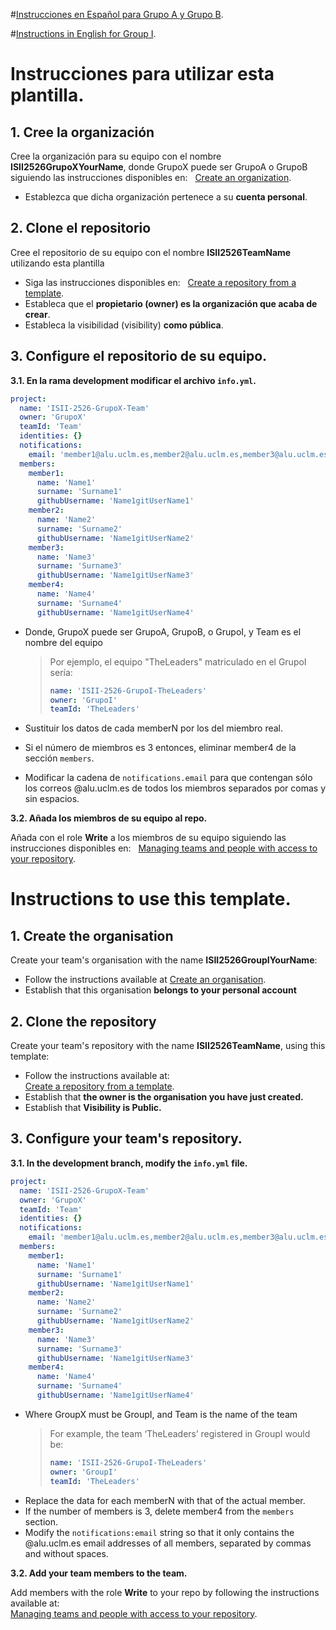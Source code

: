 #[Instrucciones en Español para Grupo A y Grupo B](#instrucciones-para-utilizar-esta-plantilla).

#[Instructions in English for Group I](#instructions-to-use-this-template).

# Instrucciones para utilizar esta plantilla.

## 1. Cree la organización 

Cree la organización para su equipo con el nombre **ISII2526GrupoXYourName**, donde GrupoX puede ser GrupoA o GrupoB siguiendo las instrucciones disponibles en:  
[Create an organization](https://docs.github.com/en/organizations/collaborating-with-groups-in-organizations/creating-a-new-organization-from-scratch).
- Establezca que dicha organización pertenece a su **cuenta personal**. 

## 2. Clone el repositorio

Cree el repositorio de su equipo con el nombre **ISII2526TeamName** utilizando esta plantilla
- Siga las instrucciones disponibles en:  
[Create a repository from a template](https://docs.github.com/es/repositories/creating-and-managing-repositories/creating-a-repository-from-a-template#creating-a-repository-from-a-template).
- Estableca que el **propietario (owner) es la organización que acaba de crear**.
- Estableca la visibilidad (visibility) **como pública**.

## 3. Configure el repositorio de su equipo.

**3.1. En la rama development modificar el archivo `info.yml`.**

```yaml
project:
  name: 'ISII-2526-GrupoX-Team'
  owner: 'GrupoX'
  teamId: 'Team'
  identities: {}
  notifications:
    email: 'member1@alu.uclm.es,member2@alu.uclm.es,member3@alu.uclm.es,member4@alu.uclm.es'
  members:
    member1:
      name: 'Name1'
      surname: 'Surname1' 
      githubUsername: 'Name1gitUserName1'
    member2:
      name: 'Name2'
      surname: 'Surname2' 
      githubUsername: 'Name1gitUserName2'
    member3:
      name: 'Name3'
      surname: 'Surname3' 
      githubUsername: 'Name1gitUserName3'
    member4:
      name: 'Name4'
      surname: 'Surname4' 
      githubUsername: 'Name1gitUserName4'
```

- Donde, GrupoX puede ser GrupoA, GrupoB, o GrupoI, y Team es el nombre del equipo
    > Por ejemplo, el equipo "TheLeaders" matriculado en el GrupoI sería:
    >```yaml
    >name: 'ISII-2526-GrupoI-TheLeaders'
    >owner: 'GrupoI'
    >teamId: 'TheLeaders'
    >```

- Sustituir los datos de cada memberN por los del miembro real.
- Si el número de miembros es 3 entonces, eliminar member4 de la sección `members`.
- Modificar la cadena de `notifications.email` para que contengan sólo los correos @alu.uclm.es de todos los miembros separados por comas y sin espacios.

**3.2. Añada los miembros de su equipo al repo.**

Añada con el role **Write**  a los miembros de su equipo siguiendo las instrucciones disponibles en:  
[Managing teams and people with access to your repository](https://docs.github.com/en/repositories/managing-your-repositorys-settings-and-features/managing-repository-settings/managing-teams-and-people-with-access-to-your-repository).



# Instructions to use this template.

## 1. Create the organisation

Create your team's organisation with the name **ISII2526GroupIYourName**:
- Follow the instructions available at 
[Create an organisation](https://docs.github.com/en/organizations/collaborating-with-groups-in-organizations/creating-a-new-organization-from-scratch).
- Establish that this organisation **belongs to your personal account**


## 2. Clone the repository

Create your team's repository with the name **ISII2526TeamName**, using this template:
- Follow the instructions available at:  
[Create a repository from a template](https://docs.github.com/es/repositories/creating-and-managing-repositories/creating-a-repository-from-a-template#creating-a-repository-from-a-template).
- Establish that **the owner is the organisation you have just created.**
- Establish that **Visibility is Public.**


## 3. Configure your team's repository.

**3.1. In the development branch, modify the `info.yml` file.**

```yaml
project:
  name: 'ISII-2526-GrupoX-Team'
  owner: 'GrupoX'
  teamId: 'Team'
  identities: {}
  notifications:
    email: 'member1@alu.uclm.es,member2@alu.uclm.es,member3@alu.uclm.es,member4@alu.uclm.es'
  members:
    member1:
      name: 'Name1'
      surname: 'Surname1' 
      githubUsername: 'Name1gitUserName1'
    member2:
      name: 'Name2'
      surname: 'Surname2' 
      githubUsername: 'Name1gitUserName2'
    member3:
      name: 'Name3'
      surname: 'Surname3' 
      githubUsername: 'Name1gitUserName3'
    member4:
      name: 'Name4'
      surname: 'Surname4' 
      githubUsername: 'Name1gitUserName4'
```

- Where GroupX must be GroupI, and Team is the name of the team
    > For example, the team ‘TheLeaders’ registered in GroupI would be:
    >```yaml
    >name: 'ISII-2526-GrupoI-TheLeaders'
    >owner: 'GroupI'
    >teamId: 'TheLeaders'
    >```
- Replace the data for each memberN with that of the actual member.
- If the number of members is 3, delete member4 from the `members` section.
- Modify the `notifications:email` string so that it only contains the @alu.uclm.es email addresses of all members, separated by commas and without spaces.

**3.2. Add your team members to the team.**

Add members with the role **Write** to your repo by following the instructions available at:  
[Managing teams and people with access to your repository](https://docs.github.com/en/repositories/managing-your-repositorys-settings-and-features/managing-repository-settings/managing-teams-and-people-with-access-to-your-repository).
